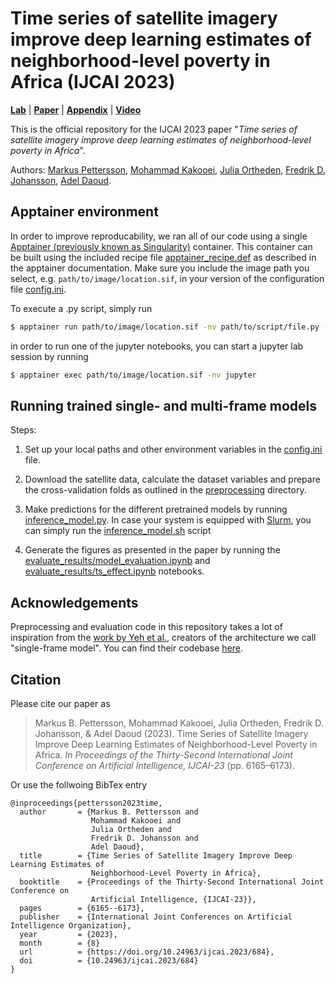 # Time series of satellite imagery improve deep learning estimates of neighborhood-level poverty in Africa (IJCAI 2023)
**[Lab](https://liu.se/en/research/global-lab-ai)** | 
**[Paper](https://www.ijcai.org/proceedings/2023/0684.pdf)** | 
**[Appendix](./IJCAI_23_supplementary_material.pdf)** | 
**[Video]()**

This is the official repository for the IJCAI 2023 paper 
"_Time series of satellite imagery improve deep learning estimates of neighborhood-level poverty in Africa_".  

Authors: 
[Markus Pettersson](https://markuspettersson.com),
[Mohammad Kakooei](https://se.linkedin.com/in/mohammad-kakooei-33118211a),
[Julia Ortheden](https://se.linkedin.com/in/julia-ortheden-6a0623134), 
[Fredrik D. Johansson](https://fredjo.com), 
[Adel Daoud](https://AdelDaoud.se).

## Apptainer environment

In order to improve reproducability, we ran all of our code using a single [Apptainer (previously known as Singularity)](https://apptainer.org) container. This container can be built using the included recipe file [apptainer_recipe.def](./apptainer_recipe.def) as described in the apptainer documentation. Make sure you include the image path you select, e.g. `path/to/image/location.sif`, in your version of the configuration file [config.ini](./config_sample.ini). 

To execute a .py script, simply run

```bash
$ apptainer run path/to/image/location.sif -nv path/to/script/file.py --script_args
```

in order to run one of the jupyter notebooks, you can start a jupyter lab session by running

```bash
$ apptainer exec path/to/image/location.sif -nv jupyter
```

## Running trained single- and multi-frame models

Steps:

1. Set up your local paths and other environment variables in the [config.ini](./config.ini) file.

2. Download the satellite data, calculate the dataset variables and prepare the cross-validation folds as outlined in the [preprocessing](./preprocessing) directory.

3. Make predictions for the different pretrained models by running [inference_model.py](./inference/inference_model.py). In case your system is equipped with [Slurm](https://slurm.schedmd.com/documentation.html), you can simply run the [inference_model.sh](./inference/inference_model.sh) script 

4. Generate the figures as presented in the paper by running the [evaluate_results/model_evaluation.ipynb](evaluate_results/model_evaluation.ipynb) and [evaluate_results/ts_effect.ipynb](evaluate_results/ts_effect.ipynb) notebooks.

## Acknowledgements
Preprocessing and evaluation code in this repository takes a lot of inspiration from the [work by Yeh et al.](https://doi.org/10.1038/s41467-020-16185-w), creators of the architecture we call "single-frame model". You can find their codebase [here](https://github.com/chrisyeh96/africa_poverty_clean).

## Citation

Please cite our paper as

> Markus B. Pettersson, Mohammad Kakooei, Julia Ortheden, Fredrik D. Johansson, & Adel Daoud (2023). Time Series of Satellite Imagery Improve Deep Learning Estimates of Neighborhood-Level Poverty in Africa. *In Proceedings of the Thirty-Second International Joint Conference on Artificial Intelligence, ĲCAI-23* (pp. 6165–6173).

Or use the follwoing BibTex entry

```
@inproceedings{pettersson2023time,
  author       = {Markus B. Pettersson and
                  Mohammad Kakooei and
                  Julia Ortheden and
                  Fredrik D. Johansson and
                  Adel Daoud},
  title        = {Time Series of Satellite Imagery Improve Deep Learning Estimates of
                  Neighborhood-Level Poverty in Africa},
  booktitle    = {Proceedings of the Thirty-Second International Joint Conference on
                  Artificial Intelligence, {IJCAI-23}},
  pages        = {6165--6173},
  publisher    = {International Joint Conferences on Artificial Intelligence Organization},
  year         = {2023},
  month        = {8}
  url          = {https://doi.org/10.24963/ijcai.2023/684},
  doi          = {10.24963/ijcai.2023/684}
}
```